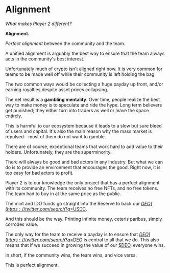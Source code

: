 # Alignment

_What makes Player 2 different?_

**Alignment.**

_Perfect_ _alignment_ between the community and the team.

A unified alignment is arguably the best way to ensure that the team always acts in the community's best interest.

Unfortunately much of crypto isn't aligned right now. It is very common for teams to be made well off while their community is left holding the bag.

The two common ways would be collecting a huge payday up front, and/or earning royalties despite asset prices collapsing.

The net result is a **gambling mentality**. Over time, people realize the best way to make money is to speculate and ride the hype. Long term believers get punished; they either turn into traders as well or leave the space entirely.

This is harmful to our ecosystem because it leads to a slow but sure bleed of users and capital. It's also the main reason why the mass market is repulsed - most of them do not want to gamble.

There are of course, exceptional teams that work hard to add value to their holders. Unfortunately, they are the superminority.

There will always be good and bad actors in any industry. But what we can do is to provide an environment that encourages the good. Right now, it is too easy for bad actors to profit.

Player 2 is to our knowledge the only project that has a perfect alignment with its community. The team receives no free NFTs, and no free tokens. The team had to buy in at the same price as the public.

The mint and IDO funds go straight into the Reserve to back our [$DEO](https://twitter.com/search?q=%24DEO\&src=cashtag\_click). The team doesn't get to pocket it. But more importantly, this means Player 2 cannot print new NFTs or tokens on the whim. Our economic design doesn't allow for it as everything MUST be backed by [$USDC](https://twitter.com/search?q=%24USDC\&src=cashtag\_click).

And this should be the way. Printing infinite money, ceteris paribus, simply corrodes value.

The only way for the team to receive a payday is to ensure that [$DEO](https://twitter.com/search?q=%24DEO\&src=cashtag\_click) does well. Our [$DEO](https://twitter.com/search?q=%24DEO\&src=cashtag\_click) is central to all that we do. This also means that if we succeed in growing the value of our [$DEO](https://twitter.com/search?q=%24DEO\&src=cashtag\_click), everyone wins.

In short, if the community wins, the team wins, and vice versa.

This is perfect alignment.

